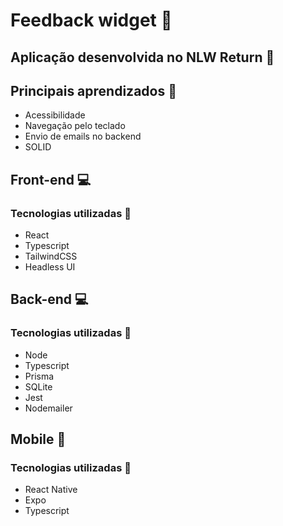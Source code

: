 # Feedback widget 🔧
## Aplicação desenvolvida no NLW Return 🚀

## Principais aprendizados 📝
- Acessibilidade
- Navegação pelo teclado
- Envio de emails no backend
- SOLID

## Front-end 💻
### Tecnologias utilizadas 🔨
- React
- Typescript
- TailwindCSS
- Headless UI

## Back-end 💻
### Tecnologias utilizadas 🔨
- Node
- Typescript
- Prisma
- SQLite
- Jest
- Nodemailer

## Mobile 📱
### Tecnologias utilizadas 🔨
- React Native
- Expo
- Typescript


